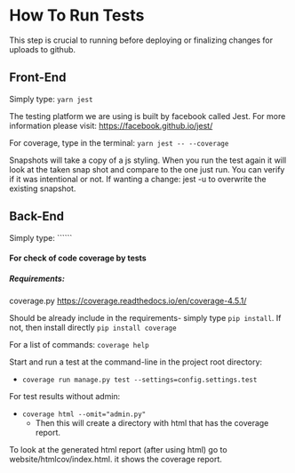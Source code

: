 How To Run Tests
================

This step is crucial to running before deploying or finalizing changes for uploads to github.

Front-End
---------

Simply type: ```yarn jest```  

The testing platform we are using is built by facebook called Jest. For more information please visit: 
https://facebook.github.io/jest/

For coverage, type in the terminal: ```yarn jest -- --coverage```  

Snapshots will take a copy of a js styling. When you run the test again it will look at the taken snap shot and compare
to the one just run. You can verify if it was intentional or not. If wanting a change: jest -u to overwrite the existing
snapshot.
      

Back-End
--------

Simply type: ``````


#### For check of code coverage by tests

##### Requirements:  
 coverage.py https://coverage.readthedocs.io/en/coverage-4.5.1/

Should be already include in the requirements- simply type ```pip install```. If not, then install directly ```pip install coverage```  

For a list of commands:  ```coverage help```  
        
Start and run a test at the command-line in the project root directory:   
   * ```coverage run manage.py test --settings=config.settings.test``` 
     
For test results without admin:  
   * ```coverage html --omit="admin.py"```  
        * Then this will create a directory with html that has the coverage report.
   
To look at the generated html report (after using html) go to website/htmlcov/index.html. it shows the coverage report.